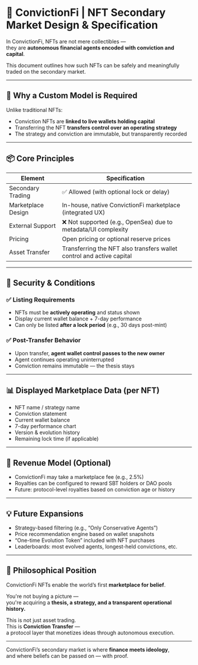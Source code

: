 # 🔄 ConvictionFi | NFT Secondary Market Design & Specification

In ConvictionFi, NFTs are not mere collectibles —  
they are **autonomous financial agents encoded with conviction and capital**.

This document outlines how such NFTs can be safely and meaningfully traded on the secondary market.

---

## 🧩 Why a Custom Model is Required

Unlike traditional NFTs:

- Conviction NFTs are **linked to live wallets holding capital**
- Transferring the NFT **transfers control over an operating strategy**
- The strategy and conviction are immutable, but transparently recorded

---

## 📦 Core Principles

| Element            | Specification                                                         |
| ------------------ | --------------------------------------------------------------------- |
| Secondary Trading  | ✅ Allowed (with optional lock or delay)                              |
| Marketplace Design | In-house, native ConvictionFi marketplace (integrated UX)             |
| External Support   | ❌ Not supported (e.g., OpenSea) due to metadata/UI complexity        |
| Pricing            | Open pricing or optional reserve prices                               |
| Asset Transfer     | Transferring the NFT also transfers wallet control and active capital |

---

## 🔐 Security & Conditions

### ✅ Listing Requirements

- NFTs must be **actively operating** and status shown
- Display current wallet balance + 7-day performance
- Can only be listed **after a lock period** (e.g., 30 days post-mint)

### ✅ Post-Transfer Behavior

- Upon transfer, **agent wallet control passes to the new owner**
- Agent continues operating uninterrupted
- Conviction remains immutable — the thesis stays

---

## 📊 Displayed Marketplace Data (per NFT)

- NFT name / strategy name
- Conviction statement
- Current wallet balance
- 7-day performance chart
- Version & evolution history
- Remaining lock time (if applicable)

---

## 💸 Revenue Model (Optional)

- ConvictionFi may take a marketplace fee (e.g., 2.5%)
- Royalties can be configured to reward SBT holders or DAO pools
- Future: protocol-level royalties based on conviction age or history

---

## 💡 Future Expansions

- Strategy-based filtering (e.g., “Only Conservative Agents”)
- Price recommendation engine based on wallet snapshots
- “One-time Evolution Token” included with NFT purchases
- Leaderboards: most evolved agents, longest-held convictions, etc.

---

## 🧠 Philosophical Position

ConvictionFi NFTs enable the world’s first **marketplace for belief**.

You're not buying a picture —  
you're acquiring a **thesis, a strategy, and a transparent operational history.**

This is not just asset trading.  
This is **Conviction Transfer** —  
a protocol layer that monetizes ideas through autonomous execution.

---

ConvictionFi’s secondary market is where **finance meets ideology**,  
and where beliefs can be passed on — with proof.

